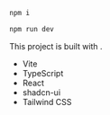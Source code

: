 
```sh
npm i

npm run dev
```

This project is built with .

- Vite
- TypeScript
- React
- shadcn-ui
- Tailwind CSS